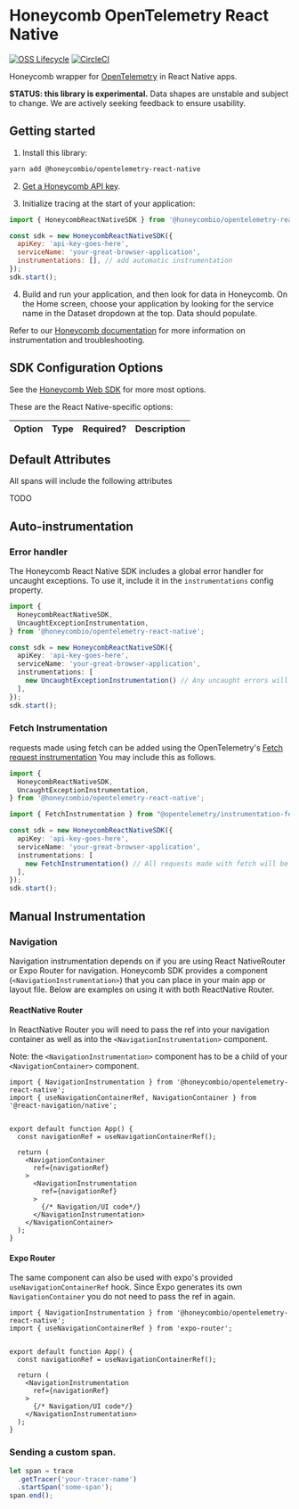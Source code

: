 # Honeycomb OpenTelemetry React Native

[![OSS Lifecycle](https://img.shields.io/osslifecycle/honeycombio/honeycomb-opentelemetry-react-native)](https://github.com/honeycombio/home/blob/main/honeycomb-oss-lifecycle-and-practices.md)
[![CircleCI](https://circleci.com/gh/honeycombio/honeycomb-opentelemetry-react-native.svg?style=shield)](https://circleci.com/gh/honeycombio/honeycomb-opentelemetry-react-native)

Honeycomb wrapper for [OpenTelemetry](https://opentelemetry.io) in React Native apps.

**STATUS: this library is experimental.** Data shapes are unstable and subject to change. We are actively seeking feedback to ensure usability.

## Getting started

1. Install this library:

```sh
yarn add @honeycombio/opentelemetry-react-native
```

2. [Get a Honeycomb API key](https://docs.honeycomb.io/get-started/configure/environments/manage-api-keys/#find-api-keys).

3. Initialize tracing at the start of your application:

```js
import { HoneycombReactNativeSDK } from '@honeycombio/opentelemetry-react-native';

const sdk = new HoneycombReactNativeSDK({
  apiKey: 'api-key-goes-here',
  serviceName: 'your-great-browser-application',
  instrumentations: [], // add automatic instrumentation
});
sdk.start();
```

4. Build and run your application, and then look for data in Honeycomb. On the Home screen, choose your application by looking for the service name in the Dataset dropdown at the top. Data should populate.

Refer to our [Honeycomb documentation](https://docs.honeycomb.io/get-started/start-building/web/) for more information on instrumentation and troubleshooting.

## SDK Configuration Options

See the [Honeycomb Web SDK](https://github.com/honeycombio/honeycomb-opentelemetry-web/tree/main/packages/honeycomb-opentelemetry-web) for more most options.

These are the React Native-specific options:

| Option               | Type                           | Required? | Description                  |
|----------------------|--------------------------------|-----------|------------------------------|

## Default Attributes
All spans will include the following attributes

TODO

## Auto-instrumentation

### Error handler
The Honeycomb React Native SDK includes a global error handler for uncaught exceptions. To use it, include it in the `instrumentations` config property.

```TypeScript
import { 
  HoneycombReactNativeSDK,
  UncaughtExceptionInstrumentation,
} from '@honeycombio/opentelemetry-react-native';

const sdk = new HoneycombReactNativeSDK({
  apiKey: 'api-key-goes-here',
  serviceName: 'your-great-browser-application',
  instrumentations: [
    new UncaughtExceptionInstrumentation() // Any uncaught errors will be automatically recorded
  ],
});
sdk.start();
```

### Fetch Instrumentation
requests made using fetch can be added using the OpenTelemetry's [Fetch request instrumentation](https://github.com/open-telemetry/opentelemetry-js/tree/main/experimental/packages/opentelemetry-instrumentation-fetch) You may include this as follows.

```TypeScript
import { 
  HoneycombReactNativeSDK,
  UncaughtExceptionInstrumentation,
} from '@honeycombio/opentelemetry-react-native';

import { FetchInstrumentation } from "@opentelemetry/instrumentation-fetch";

const sdk = new HoneycombReactNativeSDK({
  apiKey: 'api-key-goes-here',
  serviceName: 'your-great-browser-application',
  instrumentations: [
    new FetchInstrumentation() // All requests made with fetch will be recorded
  ],
});
sdk.start();
```

## Manual Instrumentation

### Navigation
Navigation instrumentation depends on if you are using React NativeRouter or Expo Router for navigation. 
Honeycomb SDK provides a component (`<NavigationInstrumentation>`) that you can place in your main app or layout file. Below are examples
on using it with both ReactNative Router.

#### ReactNative Router
In ReactNative Router you will need to pass the ref into your navigation container as well as
into the `<NavigationInstrumentation>` component.

Note: the `<NavigationInstrumentation>` component has to be a child of your `<NavigationContainer>` component.

```TSX
import { NavigationInstrumentation } from '@honeycombio/opentelemetry-react-native';
import { useNavigationContainerRef, NavigationContainer } from '@react-navigation/native';


export default function App() {
  const navigationRef = useNavigationContainerRef();

  return (
    <NavigationContainer
      ref={navigationRef}
    >
      <NavigationInstrumentation
        ref={navigationRef}
      >
        {/* Navigation/UI code*/}
      </NavigationInstrumentation>
    </NavigationContainer>
  );
}
```

#### Expo Router
The same component can also be used with expo's provided `useNavigationContainerRef` hook.
Since Expo generates its own `NavigationContainer` you do not need to pass the ref in again.

```TSX
import { NavigationInstrumentation } from '@honeycombio/opentelemetry-react-native';
import { useNavigationContainerRef } from 'expo-router';


export default function App() {
  const navigationRef = useNavigationContainerRef();

  return (
    <NavigationInstrumentation
      ref={navigationRef}
    >
      {/* Navigation/UI code*/}
    </NavigationInstrumentation>
  );
}
```

### Sending a custom span.

```typescript
let span = trace
  .getTracer('your-tracer-name')
  .startSpan('some-span');
span.end();
```

